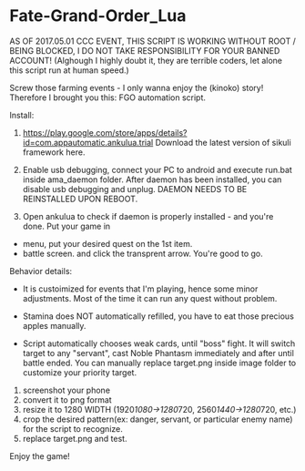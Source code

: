 # Fate-Grand-Order_Lua
AS OF 2017.05.01 CCC EVENT, THIS SCRIPT IS WORKING WITHOUT ROOT / BEING BLOCKED, I DO NOT TAKE RESPONSIBILITY FOR YOUR BANNED ACCOUNT! (Alghough I highly doubt it, they are terrible coders, let alone this script run at human speed.)

Screw those farming events - I only wanna enjoy the (kinoko) story!
Therefore I brought you this: FGO automation script.

Install:
1. https://play.google.com/store/apps/details?id=com.appautomatic.ankulua.trial
Download the latest version of sikuli framework here.

2. Enable usb debugging, connect your PC to android and execute run.bat inside ama_daemon folder. After daemon has been installed, you can disable usb debugging and unplug. DAEMON NEEDS TO BE REINSTALLED UPON REBOOT.

3. Open ankulua to check if daemon is properly installed - and you're done.
Put your game in
- menu, put your desired quest on the 1st item.
- battle screen.
and click the transprent arrow. You're good to go.


Behavior details:
- It is custoimized for events that I'm playing, hence some minor adjustments.
Most of the time it can run any quest without problem.

- Stamina does NOT automatically refilled, you have to eat those precious apples manually.

- Script automatically chooses weak cards, until "boss" fight.
It will switch target to any "servant", cast Noble Phantasm immediately and after until battle ended.
You can manually replace target.png inside image folder to customize your priority target.
1. screenshot your phone
2. convert it to png format
3. resize it to 1280 WIDTH (1920*1080->1280*720, 2560*1440->1280*720, etc.)
4. crop the desired pattern(ex: danger, servant, or particular enemy name) for the script to recognize.
5. replace target.png and test.

Enjoy the game!
